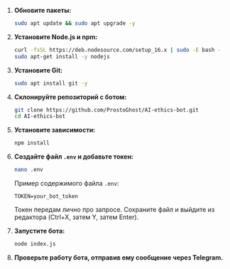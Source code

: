 1. **Обновите пакеты:**
   ```bash
   sudo apt update && sudo apt upgrade -y
   ```

2. **Установите Node.js и npm:**
   ```bash
   curl -fsSL https://deb.nodesource.com/setup_16.x | sudo -E bash -
   sudo apt-get install -y nodejs
   ```

3. **Установите Git:**
   ```bash
   sudo apt install git -y
   ```

4. **Склонируйте репозиторий с ботом:**
   ```bash
   git clone https://github.com/ProstoGhost/AI-ethics-bot.git
   cd AI-ethics-bot
   ```

5. **Установите зависимости:**
   ```bash
   npm install
   ```

6. **Создайте файл `.env` и добавьте токен:**
   ```bash
   nano .env
   ```
   Пример содержимого файла `.env`:
   ```
   TOKEN=your_bot_token
   ```
   Токен передам лично про запросе.
   Сохраните файл и выйдите из редактора (Ctrl+X, затем Y, затем Enter).

7. **Запустите бота:**
   ```bash
   node index.js
   ```

8. **Проверьте работу бота, отправив ему сообщение через Telegram.**
